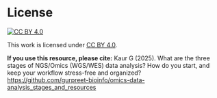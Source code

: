 # License
[![CC BY 4.0](https://i.creativecommons.org/l/by/4.0/88x31.png)](http://creativecommons.org/licenses/by/4.0/)

This work is licensed under [CC BY 4.0](http://creativecommons.org/licenses/by/4.0/). 

**If you use this resource, please cite:**
Kaur G (2025). What are the three stages of NGS/Omics (WGS/WES) data analysis? How do you start, and keep your workflow stress-free and organized? https://github.com/gurpreet-bioinfo/omics-data-analysis_stages_and_resources
